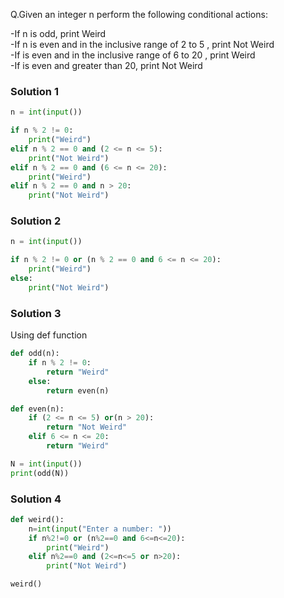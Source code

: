 Q.Given an integer n perform the following conditional actions:<br>

-If n is odd, print Weird<br>
-If n is even and in the inclusive range of 2 to 5 , print Not Weird<br>
-If  is even and in the inclusive range of 6 to 20 , print Weird<br>
-If  is even and greater than 20, print Not Weird<br>

### Solution 1
```python
n = int(input())

if n % 2 != 0:
    print("Weird")
elif n % 2 == 0 and (2 <= n <= 5):
    print("Not Weird")
elif n % 2 == 0 and (6 <= n <= 20):
    print("Weird")
elif n % 2 == 0 and n > 20:
    print("Not Weird")
```

### Solution 2
```python
n = int(input())

if n % 2 != 0 or (n % 2 == 0 and 6 <= n <= 20):
    print("Weird")
else:
    print("Not Weird")
```
### Solution 3
Using def function<br>
```python
def odd(n):
    if n % 2 != 0:
        return "Weird"
    else:
        return even(n)

def even(n):
    if (2 <= n <= 5) or(n > 20):
        return "Not Weird"
    elif 6 <= n <= 20:
        return "Weird"

N = int(input())
print(odd(N))
```
### Solution 4
```python
def weird():
    n=int(input("Enter a number: "))
    if n%2!=0 or (n%2==0 and 6<=n<=20):
        print("Weird")
    elif n%2==0 and (2<=n<=5 or n>20):
        print("Not Weird")

weird()
```
